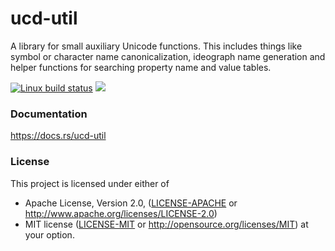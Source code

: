 ucd-util
========
A library for small auxiliary Unicode functions. This includes things like
symbol or character name canonicalization, ideograph name generation and helper
functions for searching property name and value tables.

[![Linux build status](https://api.travis-ci.org/BurntSushi/ucd-generate.png)](https://travis-ci.org/BurntSushi/ucd-generate)
[![](http://meritbadge.herokuapp.com/ucd-generate)](https://crates.io/crates/ucd-util)


### Documentation

https://docs.rs/ucd-util


### License

This project is licensed under either of
 * Apache License, Version 2.0, ([LICENSE-APACHE](LICENSE-APACHE) or
   http://www.apache.org/licenses/LICENSE-2.0)
 * MIT license ([LICENSE-MIT](LICENSE-MIT) or
   http://opensource.org/licenses/MIT)
at your option.
